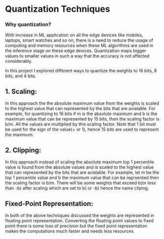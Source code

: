 # Quantization Techniques

### Why quantization?
With increase in ML application on all the edge devices like mobiles, laptops, smart watches and so on, there is a need to reduce the usage of computing and memory resources when these ML algorithms are used in the inference stage on these edge devices. Quantization maps bigger values to smaller values in such a way that the accuracy is not affected considerably.

In this project I explored different ways to quantize the weights to 16 bits, 8 bits, and 4 bits.

## 1. Scaling:
In this approach the the absolute maximum value from the weights is scaled to the highest value that can represented by the bits that are avialable. For example, for quantizing to 16 bits if m is the absolute maximum and b is the maximum value that can be represented by 15 bits, then the scaling factor is b/m. All the values are multiplied by this scaling factor. Note that 1 bit must be used for the sign of the value(+ or 1), hence 15 bits are used to represent the maximum.

## 2. Clipping:
In this approach instead of scaling the absolute maximum top 1 percentile value is found from the absolute values and is scaled to the highest value that can represented by the bits that are avialable. For example, let m be the top 1 percentile value and b the maximum value that can be reprsented then the scaling factor is b/m. There will be some weights that exceed b(or less than -b) after scaling which are set to b( or -b) hence the name cliping.

## Fixed-Point Representation:
In both of the above techniques discussed the weights are represented in floating point representation. Converting the floating point values to fixed point there is some loss of precision but the fixed point representation makes the computations much faster and needs less resources.
